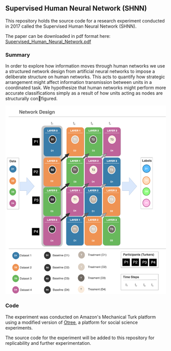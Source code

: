 ## Supervised Human Neural Network (SHNN)

This repository holds the source code for a research experiment conducted in 2017 called the Supervised Human Neural Network (SHNN).

The paper can be downloaded in pdf format here:
[Supervised_Human_Neural_Network.pdf]('./Supervised_Human_Neural_Network.pdf')

### Summary

In order to explore how information moves through human networks we use a
structured network design from artificial neural networks to impose
a deliberate structure on human networks. This acts to quantify how strategic arrangement
might affect information transmission between units in a coordinated task. We hypothesize
that human networks might perform more accurate classifications simply as a result of how
units acting as nodes are structurally configured.


![Network Design](./img/network_design_a.png)


### Code

The experiment was conducted on Amazon's Mechanical Turk platform using a modified
version of [Otree](https://github.com/oTree-org/oTree), a platform for social science
experiments.

The source code for the experiment will be added to this repository for
replicability and further experimentation.
